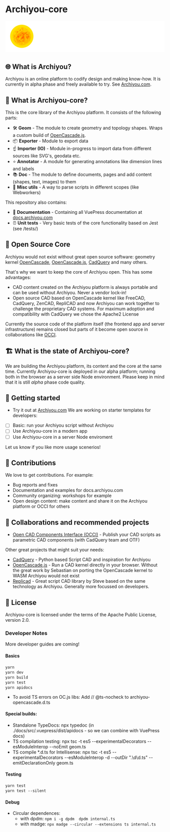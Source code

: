 # Archiyou-core

![Archiyou](assets/archiyou_logo_header_white.png)

## 🌐 What is Archiyou?

Archiyou is an online platform to codify design and making know-how. It is currently in alpha phase and freely available to try. See [Archiyou.com](https://archiyou.com). 

## 🚩 What is Archiyou-core?

This is the core library of the Archiyou platform. It consists of the following parts: 

- 🛠️ **Geom** - The module to create geometry and topology shapes. Wraps a custom build of [OpenCascade.js](https://github.com/donalffons/opencascade.js). 
- 📦 **Exporter** - Module to export data 
- ☝ **Importer (IO)** - Module in-progress to import data from different sources like SVG's, geodata etc.
- ⭐ **Annotator** - A module for generating annotations like dimension lines and labels
- 📚 **Doc** - The module to define documents, pages and add content (shapes, text, images) to them
- 🌈 **Misc utils** - A way to parse scripts in different scopes (like Webworkers)

This repository also contains:

- 📄 **Documentation** - Containing all VuePress documentation at [docs.archiyou.com](https://docs.archiyou.com)
- ⏰ **Unit tests** - Very basic tests of the core functionality based on Jest (see /tests/)

## 💙 Open Source Core

Archiyou would not exist without great open source software: geometry kernel [OpenCascade](https://github.com/Open-Cascade-SAS/OCCT), [OpenCascade.js](https://github.com/donalffons/opencascade.js), [CadQuery](https://github.com/CadQuery/cadquery) and many others.

That's why we want to keep the core of Archiyou open. This has some advantages:

* CAD content created on the Archiyou platform is always portable and can be used without Archiyou. Never a vendor lock-in!
* Open source CAD based on OpenCascade kernel like FreeCAD, CadQuery, ZenCAD, RepliCAD and now Archiyou can work together to challenge the proprietary CAD systems. For maximum adoption and compatibility with CadQuery we chose the Apache2 License

Currently the source code of the platform itself (the frontend app and server infrastructure) remains closed but parts of it become open source in collaborations like [OCCI](https://github.com/occi-cad). 

## 🏗 What is the state of Archiyou-core?

We are building the Archiyou platform, its content and the core at the same time. Currently Archiyou-core is deployed in our alpha platform; running both in the browser as a server side Node environment. Please keep in mind that it is still _alpha_ phase code quality.

## 🚀 Getting started

* Try it out at [Archiyou.com](https://archiyou.com)
We are working on starter templates for developers:
- [ ] Basic: run your Archiyou script without Archiyou
- [ ] Use Archiyou-core in a modern app
- [ ] Use Archiyou-core in a server Node enviroment

Let us know if you like more usage scenerios!

## 🙋 Contributions

We love to get contributions. For example:

* Bug reports and fixes
* Documentation and examples for docs.archiyou.com
* Community organizing: workshops for example
* Open design content: make content and share it on the Archiyou platform or OCCI for others

## 🙏 Collaborations and recommended projects

* [Open CAD Components Interface (OCCI)](https://github.com/occi-cad) - Publish your CAD scripts as parametric CAD components (with CadQuery team and OTF)

Other great projects that might suit your needs:

* [CadQuery](https://github.com/CadQuery/cadquery) - Python based Script CAD and inspiration for Archiyou
* [OpenCascade.js](https://github.com/donalffons/opencascade.js) - Run a CAD kernel directly in your browser. Without the great work by Sebastian on porting the OpenCascade kernel to WASM Archiyou would not exist
* [Replicad](https://github.com/sgenoud/replicad) - Great script CAD library by Steve based on the same technology as Archiyou. Generally more focussed on developers. 

## 🙌 License

Archiyou-core is licensed under the terms of the Apache Public License, version 2.0.

### Developer Notes

More developer guides are coming!

#### Basics

```
yarn
yarn dev
yarn build
yarn test
yarn apidocs
```

* To avoid TS errors on OC.js libs: Add // @ts-nocheck to archiyou-opencascade.d.ts

#### Special builds:

* Standalone TypeDocs: npx typedoc (in ./docs/src/.vuepress/dist/apidocs - so we can combine with VuePress docs)
* TS compilation testing: npx tsc  -t es5 --experimentalDecorators --esModuleInterop  --noEmit geom.ts
* TS compile *.d.ts for Intellisense: npx tsc  -t es5 --experimentalDecorators --esModuleInterop -d --outDir ".\d\d.ts" --emitDeclarationOnly geom.ts

#### Testing

```
yarn test
yarn test --silent
```

#### Debug

* Circular dependences: 
     * with dpdm: 
        `npm i -g dpdm 
        dpdm internal.ts`
     * with madge:
        `npx madge --circular --extensions ts internal.ts`